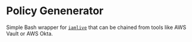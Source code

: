 # Policy Genenerator

Simple Bash wrapper for [`iamlive`]() that can be chained from tools like AWS Vault or AWS Okta.

